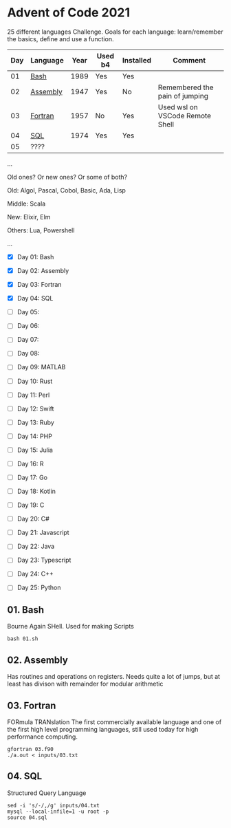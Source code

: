 # Advent of Code 2021

25 different languages Challenge. Goals for each language: learn/remember the basics, define and use a function.

Day | Language                 | Year | Used b4 | Installed | Comment
----|--------------------------|------|---------|-----------|--------------------------
01  | [Bash](#01-bash)         | 1989 | Yes     | Yes       | 
02  | [Assembly](#02-assembly) | 1947 | Yes     | No        | Remembered the pain of jumping
03  | [Fortran](#03-fortran)   | 1957 | No      | Yes       | Used wsl on VSCode Remote Shell
04  | [SQL](#04-sql)           | 1974 | Yes     | Yes       |
05  | ????


...

Old ones? Or new ones? Or some of both?

Old: Algol, Pascal, Cobol, Basic, Ada, Lisp

Middle: Scala

New: Elixir, Elm

Others: Lua, Powershell

...


- [x] Day 01: Bash
- [x] Day 02: Assembly
- [x] Day 03: Fortran
- [X] Day 04: SQL
- [ ] Day 05: 
- [ ] Day 06: 
- [ ] Day 07: 
- [ ] Day 08: 
- [ ] Day 09: MATLAB
- [ ] Day 10: Rust
- [ ] Day 11: Perl
- [ ] Day 12: Swift
- [ ] Day 13: Ruby
- [ ] Day 14: PHP
- [ ] Day 15: Julia
- [ ] Day 16: R
- [ ] Day 17: Go
- [ ] Day 18: Kotlin
- [ ] Day 19: C
- [ ] Day 20: C#
- [ ] Day 21: Javascript
- [ ] Day 22: Java
- [ ] Day 23: Typescript
- [ ] Day 24: C++
- [ ] Day 25: Python


## 01. Bash
Bourne Again SHell. Used for making Scripts
```
bash 01.sh
```

## 02. Assembly
Has routines and operations on registers.
Needs quite a lot of jumps, but at least has divison with remainder for modular arithmetic

## 03. Fortran
FORmula TRANslation
The first commercially available language and one of the first high level programming languages, still used today for high performance computing.
```
gfortran 03.f90
./a.out < inputs/03.txt
```

## 04. SQL
Structured Query Language
```
sed -i 's/-/,/g' inputs/04.txt
mysql --local-infile=1 -u root -p
source 04.sql
```
